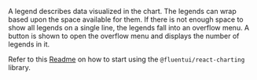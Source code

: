 A legend describes data visualized in the chart. The legends can wrap based upon the space available for them. If there is not enough space to show all legends on a single line, the legends fall into an overflow menu. A button is shown to open the overflow menu and displays the number of legends in it.

Refer to this [Readme](https://github.com/microsoft/fluentui/blob/master/packages/react-charting/README.md) on how to start using the `@fluentui/react-charting` library.

